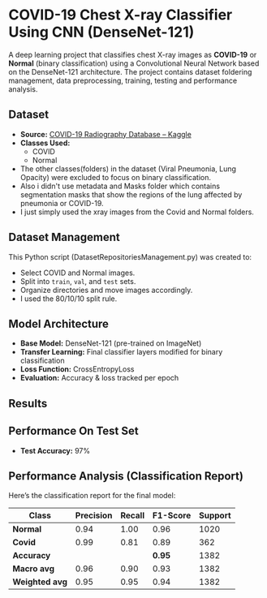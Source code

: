 # COVID-19 Chest X-ray Classifier Using CNN (DenseNet-121)

A deep learning project that classifies chest X-ray images as **COVID-19** or **Normal** (binary classification) using a Convolutional Neural Network based on the DenseNet-121 architecture. The project contains dataset foldering management, data preprocessing, training, testing and performance analysis.

## Dataset

- **Source:** [COVID-19 Radiography Database – Kaggle](https://www.kaggle.com/datasets/tawsifurrahman/covid19-radiography-database)
- **Classes Used:** 
  - COVID
  - Normal
- The other classes(folders) in the dataset (Viral Pneumonia, Lung Opacity) were excluded to focus on binary classification.
- Also i didn't use metadata and Masks folder which contains segmentation masks that show the regions of the lung affected by pneumonia or COVID-19.
- I just simply used the xray images from the Covid and Normal folders.

## Dataset Management

This Python script (DatasetRepositoriesManagement.py) was created to:
- Select COVID and Normal images.
- Split into `train`, `val`, and `test` sets.
- Organize directories and move images accordingly.
- I used the 80/10/10 split rule.

## Model Architecture

- **Base Model:** DenseNet-121 (pre-trained on ImageNet)
- **Transfer Learning:** Final classifier layers modified for binary classification
- **Loss Function:** CrossEntropyLoss
- **Evaluation:** Accuracy & loss tracked per epoch

## Results

## Performance On Test Set
- **Test Accuracy:** 97%

## Performance Analysis (Classification Report)

Here’s the classification report for the final model:

| Class    | Precision | Recall | F1-Score | Support |
|----------|-----------|--------|----------|---------|
| **Normal** | 0.94      | 1.00   | 0.96     | 1020    |
| **Covid**  | 0.99      | 0.81   | 0.89     | 362     |
| **Accuracy** |           |        | **0.95** | 1382    |
| **Macro avg** | 0.96    | 0.90   | 0.93     | 1382    |
| **Weighted avg** | 0.95 | 0.95   | 0.94     | 1382    |


